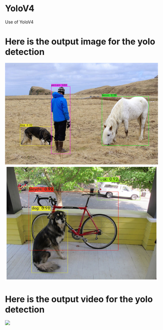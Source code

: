 # YoloV4
Use of YoloV4
# Here is the output image for the yolo detection
<img src="https://github.com/Rawat-Sagar/YoloV4/blob/main/predictions.jpg"><br>
<img src="https://github.com/Rawat-Sagar/YoloV4/blob/main/yolo_dog_png.png"><br>
# Here is the output video for the yolo detection
<img src="https://github.com/Rawat-Sagar/YoloV4/blob/main/ezgif.com-gif-maker.gif"><br>
